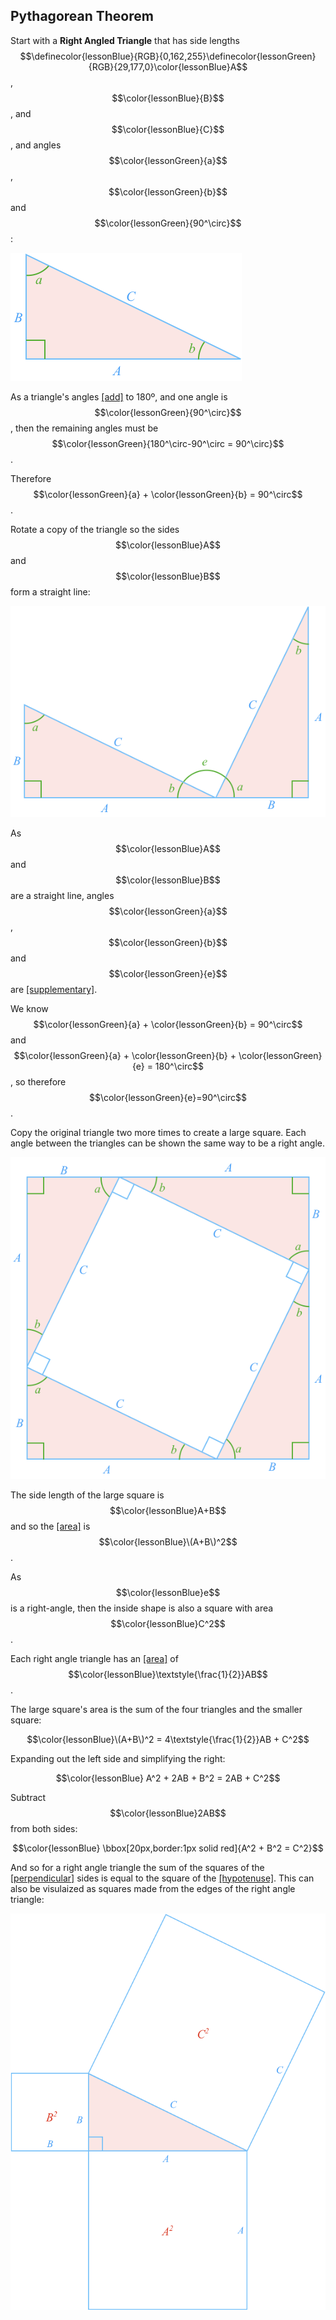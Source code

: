 ## Pythagorean Theorem

Start with a **Right Angled Triangle** that has side lengths $$\definecolor{lessonBlue}{RGB}{0,162,255}\definecolor{lessonGreen}{RGB}{29,177,0}\color{lessonBlue}A$$, $$\color{lessonBlue}{B}$$, and $$\color{lessonBlue}{C}$$, and angles $$\color{lessonGreen}{a}$$, $$\color{lessonGreen}{b}$$ and $$\color{lessonGreen}{90^\circ}$$:

![](./Triangle.png)

As a triangle's angles [[add]]((qr,'Math/Geometry_1/Triangles/base/AngleSumPres',#00756F)) to 180º, and one angle is $$\color{lessonGreen}{90^\circ}$$, then the remaining angles must be $$\color{lessonGreen}{180^\circ-90^\circ = 90^\circ}$$.

Therefore $$\color{lessonGreen}{a} + \color{lessonGreen}{b} = 90^\circ$$.

Rotate a copy of the triangle so the sides $$\color{lessonBlue}A$$ and $$\color{lessonBlue}B$$ form a straight line:

![](./TwoTriangles.png)

As $$\color{lessonBlue}A$$ and $$\color{lessonBlue}B$$ are a straight line, angles $$\color{lessonGreen}{a}$$, $$\color{lessonGreen}{b}$$ and $$\color{lessonGreen}{e}$$ are [[supplementary]]((qr,'Math/Geometry_1/AdjacentAngles/base/Supplementary',#00756F)).

We know $$\color{lessonGreen}{a} + \color{lessonGreen}{b} = 90^\circ$$ and $$\color{lessonGreen}{a} + \color{lessonGreen}{b} + \color{lessonGreen}{e} = 180^\circ$$, so therefore $$\color{lessonGreen}{e}=90^\circ$$.

Copy the original triangle two more times to create a large square. Each angle between the triangles can be shown the same way to be a right angle.

![](./ThreeTriangles.png)

The side length of the large square is $$\color{lessonBlue}A+B$$ and so the [[area]]((qr,'Math/Geometry_1/Area/base/Square',#00756F)) is $$\color{lessonBlue}\(A+B\)^2$$.

As $$\color{lessonBlue}e$$ is a right-angle, then the inside shape is also a square with area $$\color{lessonBlue}C^2$$.

Each right angle triangle has an [[area]]((qr,'Math/Geometry_1/RightAngleTriangles/base/Area',#00756F)) of $$\color{lessonBlue}\textstyle{\frac{1}{2}}AB$$.

The large square's area is the sum of the four triangles and the smaller square:

$$\color{lessonBlue}\(A+B\)^2 = 4\textstyle{\frac{1}{2}}AB + C^2$$

Expanding out the left side and simplifying the right:

$$\color{lessonBlue} A^2 + 2AB + B^2 = 2AB + C^2$$

Subtract $$\color{lessonBlue}2AB$$ from both sides:

$$\color{lessonBlue} \bbox[20px,border:1px solid red]{A^2 + B^2 = C^2}$$

And so for a right angle triangle the sum of the squares of the [[perpendicular]]((qr,'Math/Geometry_1/ImportantAngles/base/Perpendicular',#00756F)) sides is equal to the square of the [[hypotenuse]]((qr,'Math/Geometry_1/RightAngleTriangles/base/Hypotenuse',#00756F)). This can also be visulaized as squares made from the edges of the right angle triangle:

![](./Squares.png)
